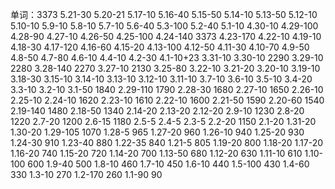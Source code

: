 单词：3373
5.21-30
5.20-21
5.17-10
5.16-40
5.15-50
5.14-10
5.13-50
5.12-10
5.10-10
5.9-10
5.8-10
5.7-10
5.6-40
5.3-100
5.2-40
5.1-10
4.30-10
4.29-100
4.28-90
4.27-10
4.26-50
4.25-100
4.24-140 3373
4.23-170
4.22-10
4.19-10
4.18-30
4.17-120
4.16-60
4.15-20
4.13-100
4.12-50
4.11-30
4.10-70
4.9-50
4.8-50
4.7-80
4.6-10
4.4-10
4.2-30
4.1-10+23
3.31-10
3.30-10 2290
3.29-10 2280
3.28-140 2270
3.27-10 2130
3.25-80
3.22-10
3.21-20
3.20-10
3.19-10
3.18-30
3.15-10
3.14-10
3.13-10
3.12-10
3.11-10
3.7-10
3.6-10
3.5-10
3.4-20
3.3-10
3.2-10 
3.1-50 1840
2.29-110 1790
2.28-30 1680
2.27-10 1650
2.26-10
2.25-10
2.24-10 1620
2.23-10 1610
2.22-10 1600
2.21-50 1590
2.20-60 1540
2.19-140 1480
2.18-50 1340
2.14-20
2.13-20
2.12-20
2.9-10 1230
2.8-20 1220
2.7-20 1200
2.6-15 1180
2.5-5
2.4-5
2.3-5
2.2-20 1150
2.1-20
1.31-20
1.30-20
1.29-105 1070
1.28-5 965
1.27-20 960
1.26-10 940
1.25-20 930
1.24-30 910
1.23-40 880
1.22-35 840
1.21-5 805
1.19-20 800
1.18-20
1.17-20
1.16-20 740
1.15-20 720
1.14-20 700
1.13-50 680
1.12-20 630
1.11-10 610
1.10-100 600
1.9-40 500
1.8-10 460
1.7-10 450
1.6-10 440
1.5-100 430
1.4-60 330
1.3-10 270
1.2-170 260
1.1-90 90

